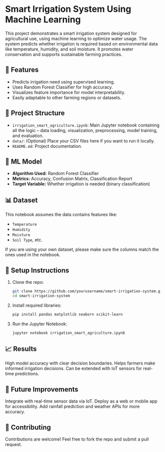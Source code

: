 # Smart Irrigation System Using Machine Learning

This project demonstrates a smart irrigation system designed for agricultural use, using machine learning to optimize water usage. The system predicts whether irrigation is required based on environmental data like temperature, humidity, and soil moisture. It promotes water conservation and supports sustainable farming practices.

## 🌾 Features

- Predicts irrigation need using supervised learning.
- Uses Random Forest Classifier for high accuracy.
- Visualizes feature importance for model interpretability.
- Easily adaptable to other farming regions or datasets.

## 📁 Project Structure

- `irrigation_smart_agriculture.ipynb`: Main Jupyter notebook containing all the logic – data loading, visualization, preprocessing, model training, and evaluation.
- `data/`: (Optional) Place your CSV files here if you want to run it locally.
- `README.md`: Project documentation.

## 🧠 ML Model

- **Algorithm Used:** Random Forest Classifier
- **Metrics:** Accuracy, Confusion Matrix, Classification Report
- **Target Variable:** Whether irrigation is needed (binary classification)

## 📊 Dataset

This notebook assumes the data contains features like:
- `Temperature`
- `Humidity`
- `Moisture`
- `Soil Type`, etc.

If you are using your own dataset, please make sure the columns match the ones used in the notebook.

## 🔧 Setup Instructions

1. Clone the repo:
   ```bash
   git clone https://github.com/yourusername/smart-irrigation-system.git
   cd smart-irrigation-system

2. Install required libraries:
   ```bash
   pip install pandas matplotlib seaborn scikit-learn
   ```

3. Run the Jupyter Notebook:
   ```bash
   jupyter notebook irrigation_smart_agriculture.ipynb
   ```

## 📈 Results
High model accuracy with clear decision boundaries.
Helps farmers make informed irrigation decisions.
Can be extended with IoT sensors for real-time predictions.

## 🚀 Future Improvements
Integrate with real-time sensor data via IoT.
Deploy as a web or mobile app for accessibility.
Add rainfall prediction and weather APIs for more accuracy.

## 🤝 Contributing
Contributions are welcome! Feel free to fork the repo and submit a pull request.
